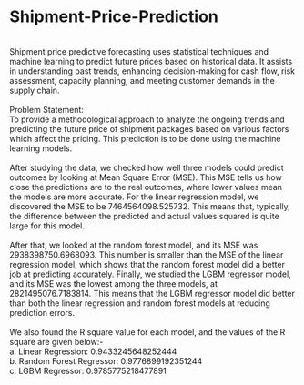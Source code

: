# Shipment-Price-Prediction
<br>
Shipment price predictive forecasting uses statistical techniques and machine learning to predict future prices based on historical data. It assists in understanding past trends, enhancing decision-making for cash flow, risk assessment, capacity planning, and meeting customer demands in the supply chain.
<br>
<br>
Problem Statement:
<br>
To provide a methodological approach to analyze the ongoing trends and predicting the future price of shipment packages based on various factors which affect the pricing. This prediction is to be done using the machine learning models.
<br>
<br>
After studying the data, we checked how well three models could predict outcomes by looking at Mean Square Error (MSE). This MSE tells us how close the predictions are to the real outcomes, where lower values mean the models are more accurate.
For the linear regression model, we discovered the MSE to be 7464564098.525732. This means that, typically, the difference between the predicted and actual values squared is quite large for this model.
<br>
<br>
After that, we looked at the random forest model, and its MSE was 2938398750.6968093. This number is smaller than the MSE of the linear regression model, which shows that the random forest model did a better job at predicting accurately.
Finally, we studied the LGBM regressor model, and its MSE was the lowest among the three models, at 2821495076.7183814.
This means that the LGBM regressor model did better than both the linear regression and random forest models at reducing prediction errors.
<br>
<br>
We also found the R square value for each model, and the values of the R square are given below:-
<br>
a. Linear Regression: 0.9433245648252444
<br>
b. Random Forest Regressor: 0.9776899192351244
<br>
c. LGBM Regressor: 0.9785775218477891
